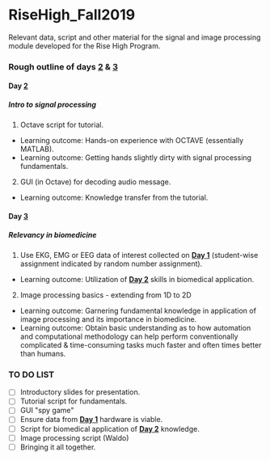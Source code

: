 # RiseHigh_Fall2019
Relevant data, script and other material for the signal and image processing module developed for the Rise High Program.

### Rough outline of days [2](https://github.com/jasontsmith2718/RiseHigh_Fall2019/tree/master/Day%202) & [3](https://github.com/jasontsmith2718/RiseHigh_Fall2019/tree/master/Day%203)

#### Day [2](https://github.com/jasontsmith2718/RiseHigh_Fall2019/tree/master/Day%202)
##### Intro to signal processing
1. Octave script for tutorial.
  * Learning outcome: Hands-on experience with OCTAVE (essentially MATLAB).
  * Learning outcome: Getting hands slightly dirty with signal processing fundamentals.
2. GUI (in Octave) for decoding audio message.
  * Learning outcome: Knowledge transfer from the tutorial.
  
#### Day [3](https://github.com/jasontsmith2718/RiseHigh_Fall2019/tree/master/Day%203)
##### Relevancy in biomedicine
1. Use EKG, EMG or EEG data of interest collected on [**Day 1**](https://github.com/jasontsmith2718/RiseHigh_Fall2019/tree/master/Day%201) (student-wise assignment indicated by random number assignment).
  * Learning outcome: Utilization of [**Day 2**](https://github.com/jasontsmith2718/RiseHigh_Fall2019/tree/master/Day%202) skills in biomedical application.
2. Image processing basics - extending from 1D to 2D
  * Learning outcome: Garnering fundamental knowledge in application of image processing and its importance in biomedicine.
  * Learning outcome: Obtain basic understanding as to how automation and computational methodology can help perform conventionally complicated & time-consuming tasks much faster and often times better than humans.
  
  
### TO DO LIST
- [ ] Introductory slides for presentation.
- [ ] Tutorial script for fundamentals.
- [ ] GUI "spy game"
- [ ] Ensure data from [**Day 1**](https://github.com/jasontsmith2718/RiseHigh_Fall2019/tree/master/Day%201) hardware is viable.
- [ ] Script for biomedical application of [**Day 2**](https://github.com/jasontsmith2718/RiseHigh_Fall2019/tree/master/Day%202) knowledge.
- [ ] Image processing script (Waldo)
- [ ] Bringing it all together.
